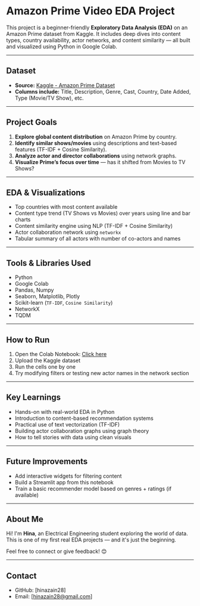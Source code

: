 # Amazon Prime Video EDA Project

This project is a beginner-friendly **Exploratory Data Analysis (EDA)** on an Amazon Prime dataset from Kaggle. It includes deep dives into content types, country availability, actor networks, and content similarity — all built and visualized using Python in Google Colab.

---

## Dataset

- **Source:** [Kaggle - Amazon Prime Dataset](https://www.kaggle.com/datasets)
- **Columns include:** Title, Description, Genre, Cast, Country, Date Added, Type (Movie/TV Show), etc.

---

## Project Goals

1. **Explore global content distribution** on Amazon Prime by country.
2. **Identify similar shows/movies** using descriptions and text-based features (TF-IDF + Cosine Similarity).
3. **Analyze actor and director collaborations** using network graphs.
4. **Visualize Prime’s focus over time** — has it shifted from Movies to TV Shows?

---

## EDA & Visualizations

- Top countries with most content available
- Content type trend (TV Shows vs Movies) over years using line and bar charts
- Content similarity engine using NLP (TF-IDF + Cosine Similarity)
- Actor collaboration network using `networkx`
- Tabular summary of all actors with number of co-actors and names

---

## Tools & Libraries Used

- Python
- Google Colab
- Pandas, Numpy
- Seaborn, Matplotlib, Plotly
- Scikit-learn (`TF-IDF`, `Cosine Similarity`)
- NetworkX
- TQDM

---

## How to Run

1. Open the Colab Notebook: [Click here](https://colab.research.google.com/drive/14-S48hRYRsPwQkR5uIrjvcYaInafcK3g)
2. Upload the Kaggle dataset
3. Run the cells one by one
4. Try modifying filters or testing new actor names in the network section

---

## Key Learnings

- Hands-on with real-world EDA in Python
- Introduction to content-based recommendation systems
- Practical use of text vectorization (TF-IDF)
- Building actor collaboration graphs using graph theory
- How to tell stories with data using clean visuals

---

## Future Improvements

- Add interactive widgets for filtering content
- Build a Streamlit app from this notebook
- Train a basic recommender model based on genres + ratings (if available)

---

## About Me

Hi! I'm **Hina**, an Electrical Engineering student exploring the world of data. This is one of my first real EDA projects — and it's just the beginning.

Feel free to connect or give feedback! 😊

---

## Contact

- GitHub: [hinazain28]
- Email: [hinazain28@gmail.com]
